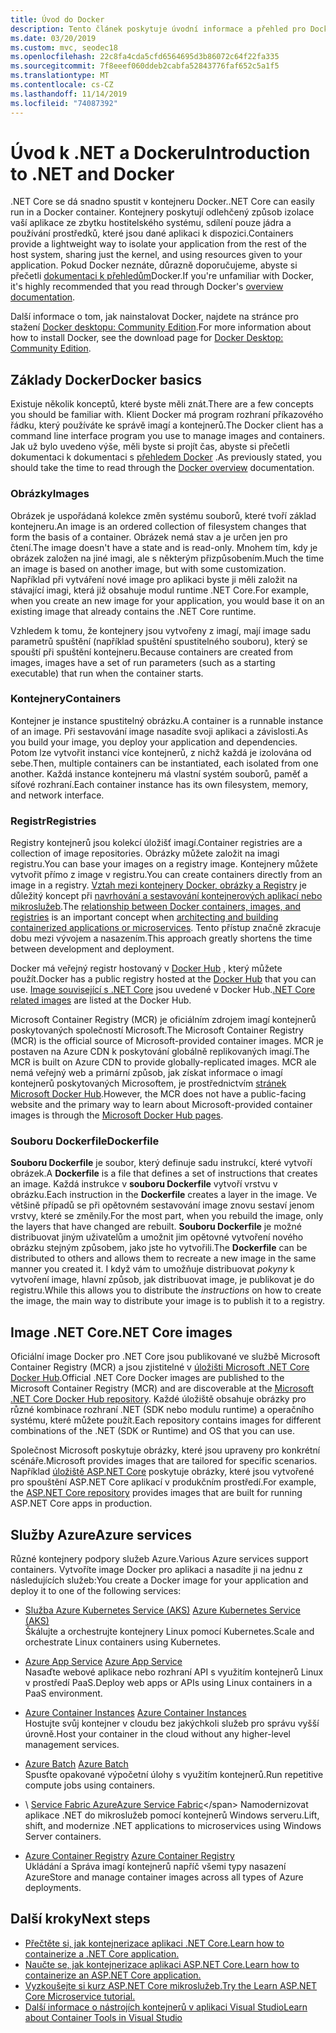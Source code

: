 ```yaml
---
title: Úvod do Docker
description: Tento článek poskytuje úvodní informace a přehled pro Docker v kontextu aplikace .NET Core.
ms.date: 03/20/2019
ms.custom: mvc, seodec18
ms.openlocfilehash: 22c8fa4cda5cfd6564695d3b86072c64f22fa335
ms.sourcegitcommit: 7f8eeef060ddeb2cabfa52843776faf652c5a1f5
ms.translationtype: MT
ms.contentlocale: cs-CZ
ms.lasthandoff: 11/14/2019
ms.locfileid: "74087392"
---
```

# <a name="introduction-to-net-and-docker"></a><span data-ttu-id="22b53-103">Úvod k .NET a Dockeru</span><span class="sxs-lookup"><span data-stu-id="22b53-103">Introduction to .NET and Docker</span></span>

<span data-ttu-id="22b53-104">.NET Core se dá snadno spustit v kontejneru Docker.</span><span class="sxs-lookup"><span data-stu-id="22b53-104">.NET Core can easily run in a Docker container.</span></span> <span data-ttu-id="22b53-105">Kontejnery poskytují odlehčený způsob izolace vaší aplikace ze zbytku hostitelského systému, sdílení pouze jádra a používání prostředků, které jsou dané aplikaci k dispozici.</span><span class="sxs-lookup"><span data-stu-id="22b53-105">Containers provide a lightweight way to isolate your application from the rest of the host system, sharing just the kernel, and using resources given to your application.</span></span> <span data-ttu-id="22b53-106">Pokud Docker neznáte, důrazně doporučujeme, abyste si přečetli [dokumentaci k přehledům](https://docs.docker.com/engine/docker-overview/)Docker.</span><span class="sxs-lookup"><span data-stu-id="22b53-106">If you're unfamiliar with Docker, it's highly recommended that you read through Docker's [overview documentation](https://docs.docker.com/engine/docker-overview/).</span></span>

<span data-ttu-id="22b53-107">Další informace o tom, jak nainstalovat Docker, najdete na stránce pro stažení [Docker desktopu: Community Edition](https://www.docker.com/products/docker-desktop).</span><span class="sxs-lookup"><span data-stu-id="22b53-107">For more information about how to install Docker, see the download page for [Docker Desktop: Community Edition](https://www.docker.com/products/docker-desktop).</span></span>

## <a name="docker-basics"></a><span data-ttu-id="22b53-108">Základy Docker</span><span class="sxs-lookup"><span data-stu-id="22b53-108">Docker basics</span></span>

<span data-ttu-id="22b53-109">Existuje několik konceptů, které byste měli znát.</span><span class="sxs-lookup"><span data-stu-id="22b53-109">There are a few concepts you should be familiar with.</span></span> <span data-ttu-id="22b53-110">Klient Docker má program rozhraní příkazového řádku, který používáte ke správě imagí a kontejnerů.</span><span class="sxs-lookup"><span data-stu-id="22b53-110">The Docker client has a command line interface program you use to manage images and containers.</span></span> <span data-ttu-id="22b53-111">Jak už bylo uvedeno výše, měli byste si projít čas, abyste si přečetli dokumentaci k dokumentaci s [přehledem Docker](https://docs.docker.com/engine/docker-overview/) .</span><span class="sxs-lookup"><span data-stu-id="22b53-111">As previously stated, you should take the time to read through the [Docker overview](https://docs.docker.com/engine/docker-overview/) documentation.</span></span> 

### <a name="images"></a><span data-ttu-id="22b53-112">Obrázky</span><span class="sxs-lookup"><span data-stu-id="22b53-112">Images</span></span>

<span data-ttu-id="22b53-113">Obrázek je uspořádaná kolekce změn systému souborů, které tvoří základ kontejneru.</span><span class="sxs-lookup"><span data-stu-id="22b53-113">An image is an ordered collection of filesystem changes that form the basis of a container.</span></span> <span data-ttu-id="22b53-114">Obrázek nemá stav a je určen jen pro čtení.</span><span class="sxs-lookup"><span data-stu-id="22b53-114">The image doesn't have a state and is read-only.</span></span> <span data-ttu-id="22b53-115">Mnohem tím, kdy je obrázek založen na jiné imagi, ale s některým přizpůsobením.</span><span class="sxs-lookup"><span data-stu-id="22b53-115">Much the time an image is based on another image, but with some customization.</span></span> <span data-ttu-id="22b53-116">Například při vytváření nové image pro aplikaci byste ji měli založit na stávající imagi, která již obsahuje modul runtime .NET Core.</span><span class="sxs-lookup"><span data-stu-id="22b53-116">For example, when you create an new image for your application, you would base it on an existing image that already contains the .NET Core runtime.</span></span>

<span data-ttu-id="22b53-117">Vzhledem k tomu, že kontejnery jsou vytvořeny z imagí, mají image sadu parametrů spuštění (například spuštění spustitelného souboru), který se spouští při spuštění kontejneru.</span><span class="sxs-lookup"><span data-stu-id="22b53-117">Because containers are created from images, images have a set of run parameters (such as a starting executable) that run when the container starts.</span></span>

### <a name="containers"></a><span data-ttu-id="22b53-118">Kontejnery</span><span class="sxs-lookup"><span data-stu-id="22b53-118">Containers</span></span>

<span data-ttu-id="22b53-119">Kontejner je instance spustitelný obrázku.</span><span class="sxs-lookup"><span data-stu-id="22b53-119">A container is a runnable instance of an image.</span></span> <span data-ttu-id="22b53-120">Při sestavování image nasadíte svoji aplikaci a závislosti.</span><span class="sxs-lookup"><span data-stu-id="22b53-120">As you build your image, you deploy your application and dependencies.</span></span> <span data-ttu-id="22b53-121">Potom lze vytvořit instanci více kontejnerů, z nichž každá je izolována od sebe.</span><span class="sxs-lookup"><span data-stu-id="22b53-121">Then, multiple containers can be instantiated, each isolated from one another.</span></span> <span data-ttu-id="22b53-122">Každá instance kontejneru má vlastní systém souborů, paměť a síťové rozhraní.</span><span class="sxs-lookup"><span data-stu-id="22b53-122">Each container instance has its own filesystem, memory, and network interface.</span></span>

### <a name="registries"></a><span data-ttu-id="22b53-123">Registr</span><span class="sxs-lookup"><span data-stu-id="22b53-123">Registries</span></span>

<span data-ttu-id="22b53-124">Registry kontejnerů jsou kolekcí úložišť imagí.</span><span class="sxs-lookup"><span data-stu-id="22b53-124">Container registries are a collection of image repositories.</span></span> <span data-ttu-id="22b53-125">Obrázky můžete založit na imagi registru.</span><span class="sxs-lookup"><span data-stu-id="22b53-125">You can base your images on a registry image.</span></span> <span data-ttu-id="22b53-126">Kontejnery můžete vytvořit přímo z image v registru.</span><span class="sxs-lookup"><span data-stu-id="22b53-126">You can create containers directly from an image in a registry.</span></span> <span data-ttu-id="22b53-127">[Vztah mezi kontejnery Docker, obrázky a Registry](../../architecture/microservices/container-docker-introduction/docker-containers-images-registries.md) je důležitý koncept při [navrhování a sestavování kontejnerových aplikací nebo mikroslužeb](../../architecture/microservices/architect-microservice-container-applications/index.md).</span><span class="sxs-lookup"><span data-stu-id="22b53-127">The [relationship between Docker containers, images, and registries](../../architecture/microservices/container-docker-introduction/docker-containers-images-registries.md) is an important concept when [architecting and building containerized applications or microservices](../../architecture/microservices/architect-microservice-container-applications/index.md).</span></span> <span data-ttu-id="22b53-128">Tento přístup značně zkracuje dobu mezi vývojem a nasazením.</span><span class="sxs-lookup"><span data-stu-id="22b53-128">This approach greatly shortens the time between development and deployment.</span></span>

<span data-ttu-id="22b53-129">Docker má veřejný registr hostovaný v [Docker Hub](https://hub.docker.com/) , který můžete použít.</span><span class="sxs-lookup"><span data-stu-id="22b53-129">Docker has a public registry hosted at the [Docker Hub](https://hub.docker.com/) that you can use.</span></span> <span data-ttu-id="22b53-130">[Image související s .NET Core](https://hub.docker.com/_/microsoft-dotnet-core/) jsou uvedené v Docker Hub.</span><span class="sxs-lookup"><span data-stu-id="22b53-130">[.NET Core related images](https://hub.docker.com/_/microsoft-dotnet-core/) are listed at the Docker Hub.</span></span> 

<span data-ttu-id="22b53-131">Microsoft Container Registry (MCR) je oficiálním zdrojem imagí kontejnerů poskytovaných společností Microsoft.</span><span class="sxs-lookup"><span data-stu-id="22b53-131">The Microsoft Container Registry (MCR) is the official source of Microsoft-provided container images.</span></span> <span data-ttu-id="22b53-132">MCR je postaven na Azure CDN k poskytování globálně replikovaných imagí.</span><span class="sxs-lookup"><span data-stu-id="22b53-132">The MCR is built on Azure CDN to provide globally-replicated images.</span></span> <span data-ttu-id="22b53-133">MCR ale nemá veřejný web a primární způsob, jak získat informace o imagí kontejnerů poskytovaných Microsoftem, je prostřednictvím [stránek Microsoft Docker Hub](https://hub.docker.com/_/microsoft-dotnet-core/).</span><span class="sxs-lookup"><span data-stu-id="22b53-133">However, the MCR does not have a public-facing website and the primary way to learn about Microsoft-provided container images is through the [Microsoft Docker Hub pages](https://hub.docker.com/_/microsoft-dotnet-core/).</span></span>

### <a name="dockerfile"></a><span data-ttu-id="22b53-134">Souboru Dockerfile</span><span class="sxs-lookup"><span data-stu-id="22b53-134">Dockerfile</span></span>

<span data-ttu-id="22b53-135">**Souboru Dockerfile** je soubor, který definuje sadu instrukcí, které vytvoří obrázek.</span><span class="sxs-lookup"><span data-stu-id="22b53-135">A **Dockerfile** is a file that defines a set of instructions that creates an image.</span></span> <span data-ttu-id="22b53-136">Každá instrukce v **souboru Dockerfile** vytvoří vrstvu v obrázku.</span><span class="sxs-lookup"><span data-stu-id="22b53-136">Each instruction in the **Dockerfile** creates a layer in the image.</span></span> <span data-ttu-id="22b53-137">Ve většině případů se při opětovném sestavování image znovu sestaví jenom vrstvy, které se změnily.</span><span class="sxs-lookup"><span data-stu-id="22b53-137">For the most part, when you rebuild the image, only the layers that have changed are rebuilt.</span></span> <span data-ttu-id="22b53-138">**Souboru Dockerfile** je možné distribuovat jiným uživatelům a umožnit jim opětovné vytvoření nového obrázku stejným způsobem, jako jste ho vytvořili.</span><span class="sxs-lookup"><span data-stu-id="22b53-138">The **Dockerfile** can be distributed to others and allows them to recreate a new image in the same manner you created it.</span></span> <span data-ttu-id="22b53-139">I když vám to umožňuje distribuovat *pokyny* k vytvoření image, hlavní způsob, jak distribuovat image, je publikovat je do registru.</span><span class="sxs-lookup"><span data-stu-id="22b53-139">While this allows you to distribute the *instructions* on how to create the image, the main way to distribute your image is to publish it to a registry.</span></span>

## <a name="net-core-images"></a><span data-ttu-id="22b53-140">Image .NET Core</span><span class="sxs-lookup"><span data-stu-id="22b53-140">.NET Core images</span></span>

<span data-ttu-id="22b53-141">Oficiální image Docker pro .NET Core jsou publikované ve službě Microsoft Container Registry (MCR) a jsou zjistitelné v [úložišti Microsoft .NET Core Docker Hub](https://hub.docker.com/_/microsoft-dotnet-core/).</span><span class="sxs-lookup"><span data-stu-id="22b53-141">Official .NET Core Docker images are published to the Microsoft Container Registry (MCR) and are discoverable at the [Microsoft .NET Core Docker Hub repository](https://hub.docker.com/_/microsoft-dotnet-core/).</span></span> <span data-ttu-id="22b53-142">Každé úložiště obsahuje obrázky pro různé kombinace rozhraní .NET (SDK nebo modulu runtime) a operačního systému, které můžete použít.</span><span class="sxs-lookup"><span data-stu-id="22b53-142">Each repository contains images for different combinations of the .NET (SDK or Runtime) and OS that you can use.</span></span> 

<span data-ttu-id="22b53-143">Společnost Microsoft poskytuje obrázky, které jsou upraveny pro konkrétní scénáře.</span><span class="sxs-lookup"><span data-stu-id="22b53-143">Microsoft provides images that are tailored for specific scenarios.</span></span> <span data-ttu-id="22b53-144">Například [úložiště ASP.NET Core](https://hub.docker.com/_/microsoft-dotnet-core-aspnet/) poskytuje obrázky, které jsou vytvořené pro spouštění ASP.NET Core aplikací v produkčním prostředí.</span><span class="sxs-lookup"><span data-stu-id="22b53-144">For example, the [ASP.NET Core repository](https://hub.docker.com/_/microsoft-dotnet-core-aspnet/) provides images that are built for running ASP.NET Core apps in production.</span></span>

## <a name="azure-services"></a><span data-ttu-id="22b53-145">Služby Azure</span><span class="sxs-lookup"><span data-stu-id="22b53-145">Azure services</span></span>

<span data-ttu-id="22b53-146">Různé kontejnery podpory služeb Azure.</span><span class="sxs-lookup"><span data-stu-id="22b53-146">Various Azure services support containers.</span></span> <span data-ttu-id="22b53-147">Vytvoříte image Docker pro aplikaci a nasadíte ji na jednu z následujících služeb:</span><span class="sxs-lookup"><span data-stu-id="22b53-147">You create a Docker image for your application and deploy it to one of the following services:</span></span>

- <span data-ttu-id="22b53-148">[Služba Azure Kubernetes Service (AKS)](https://azure.microsoft.com/services/kubernetes-service/) </span><span class="sxs-lookup"><span data-stu-id="22b53-148">[Azure Kubernetes Service (AKS)](https://azure.microsoft.com/services/kubernetes-service/)</span></span>\
<span data-ttu-id="22b53-149">Škálujte a orchestrujte kontejnery Linux pomocí Kubernetes.</span><span class="sxs-lookup"><span data-stu-id="22b53-149">Scale and orchestrate Linux containers using Kubernetes.</span></span>

- <span data-ttu-id="22b53-150">[Azure App Service](https://azure.microsoft.com/services/app-service/containers/) </span><span class="sxs-lookup"><span data-stu-id="22b53-150">[Azure App Service](https://azure.microsoft.com/services/app-service/containers/)</span></span>\
<span data-ttu-id="22b53-151">Nasaďte webové aplikace nebo rozhraní API s využitím kontejnerů Linux v prostředí PaaS.</span><span class="sxs-lookup"><span data-stu-id="22b53-151">Deploy web apps or APIs using Linux containers in a PaaS environment.</span></span>

- <span data-ttu-id="22b53-152">[Azure Container Instances](https://azure.microsoft.com/services/container-instances/) </span><span class="sxs-lookup"><span data-stu-id="22b53-152">[Azure Container Instances](https://azure.microsoft.com/services/container-instances/)</span></span>\
<span data-ttu-id="22b53-153">Hostujte svůj kontejner v cloudu bez jakýchkoli služeb pro správu vyšší úrovně.</span><span class="sxs-lookup"><span data-stu-id="22b53-153">Host your container in the cloud without any higher-level management services.</span></span>

- <span data-ttu-id="22b53-154">[Azure Batch](https://azure.microsoft.com/services/batch/) </span><span class="sxs-lookup"><span data-stu-id="22b53-154">[Azure Batch](https://azure.microsoft.com/services/batch/)</span></span>\
<span data-ttu-id="22b53-155">Spusťte opakované výpočetní úlohy s využitím kontejnerů.</span><span class="sxs-lookup"><span data-stu-id="22b53-155">Run repetitive compute jobs using containers.</span></span>

- <span data-ttu-id="22b53-156">\ [Service Fabric Azure](https://azure.microsoft.com/services/service-fabric/)</span><span class="sxs-lookup"><span data-stu-id="22b53-156">[Azure Service Fabric](https://azure.microsoft.com/services/service-fabric/)\</span></span>
<span data-ttu-id="22b53-157">Namodernizovat aplikace .NET do mikroslužeb pomocí kontejnerů Windows serveru.</span><span class="sxs-lookup"><span data-stu-id="22b53-157">Lift, shift, and modernize .NET applications to microservices using Windows Server containers.</span></span>

- <span data-ttu-id="22b53-158">[Azure Container Registry](https://azure.microsoft.com/services/container-registry/) </span><span class="sxs-lookup"><span data-stu-id="22b53-158">[Azure Container Registry](https://azure.microsoft.com/services/container-registry/)</span></span>\
<span data-ttu-id="22b53-159">Ukládání a Správa imagí kontejnerů napříč všemi typy nasazení Azure</span><span class="sxs-lookup"><span data-stu-id="22b53-159">Store and manage container images across all types of Azure deployments.</span></span>

## <a name="next-steps"></a><span data-ttu-id="22b53-160">Další kroky</span><span class="sxs-lookup"><span data-stu-id="22b53-160">Next steps</span></span>

- [<span data-ttu-id="22b53-161">Přečtěte si, jak kontejnerizace aplikaci .NET Core.</span><span class="sxs-lookup"><span data-stu-id="22b53-161">Learn how to containerize a .NET Core application.</span></span>](build-container.md)
- [<span data-ttu-id="22b53-162">Naučte se, jak kontejnerizace aplikaci ASP.NET Core.</span><span class="sxs-lookup"><span data-stu-id="22b53-162">Learn how to containerize an ASP.NET Core application.</span></span>](/aspnet/core/host-and-deploy/docker/building-net-docker-images)
- [<span data-ttu-id="22b53-163">Vyzkoušejte si kurz ASP.NET Core mikroslužeb.</span><span class="sxs-lookup"><span data-stu-id="22b53-163">Try the Learn ASP.NET Core Microservice tutorial.</span></span>](https://dotnet.microsoft.com/learn/web/aspnet-microservice-tutorial/intro)
- [<span data-ttu-id="22b53-164">Další informace o nástrojích kontejnerů v aplikaci Visual Studio</span><span class="sxs-lookup"><span data-stu-id="22b53-164">Learn about Container Tools in Visual Studio</span></span>](/visualstudio/containers/overview)
